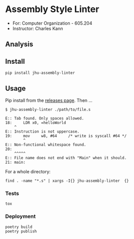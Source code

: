 # Assembly Style Linter

- For: Computer Organization - 605.204
- Instructor: Charles Kann

## Analysis


## Install

```
pip install jhu-assembly-linter
```

## Usage

Pip install from the [releases
page](https://github.com/LogstonGradSchool/JhuAssemblyStyleLinter/releases).
Then ...

```
$ jhu-assembly-linter ./path/to/file.s

E:: Tab found. Only spaces allowed.
18:     LDR x0, =helloWorld
    ^
E:: Instruction is not uppercase.
19:     mov     w8, #64     /* write is syscall #64 */
        ^
E:: Non-functional whitespace found.
20: 
    ^^^^^
E:: File name does not end with "Main" when it should.
21: main:
```

For a whole directory:

```
find . -name "*.s" | xargs -I{} jhu-assembly-linter  {}
```

### Tests

```
tox
```

### Deployment

```
poetry build
poetry publish
```
